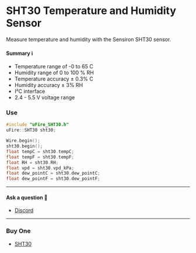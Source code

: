 SHT30 Temperature and Humidity Sensor
===

Measure temperature and humidity with the Sensiron SHT30 sensor.

#### Summary ℹ️

- Temperature range of -0 to 65 C
- Humidity range of 0 to 100 % RH
- Temperature accuracy ± 0.3% C
- Humidity accuracy ± 3% RH
- I²C interface
- 2.4 - 5.5 V voltage range
 
### Use


```cpp
#include "uFire_SHT30.h"
uFire::SHT30 sht30;

Wire.begin();
sht30.begin();
float tempC = sht30.tempC;
float tempF = sht30.tempF;
float RH = sht30.RH;
float vpd = sht30.vpd_kPa;
float dew_pointC = sht30.dew_pointC;
float dew_pointF = sht30.dew_pointF;
```
* * * 
#### Ask a question 🤙

*   [Discord](https://discord.gg/rAnZPdW)

* * *
### Buy One
* [SHT30](https://ufire.co/buy/)